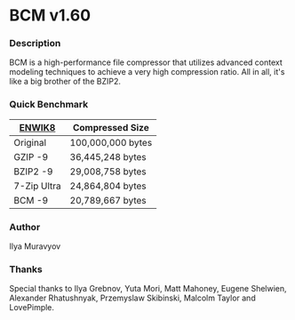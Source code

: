 # BCM v1.60

### Description
BCM is a high-performance file compressor that utilizes advanced context modeling techniques to achieve a very high compression ratio. All in all, it's like a big brother of the BZIP2.

### Quick Benchmark
[ENWIK8][1] | Compressed Size   |
------------|-------------------|
Original    | 100,000,000 bytes |   
GZIP -9     | 36,445,248 bytes  |
BZIP2 -9    | 29,008,758 bytes  |
7-Zip Ultra | 24,864,804 bytes  |
BCM -9      | 20,789,667 bytes  |

[1]:http://mattmahoney.net/dc/text.html

### Author
Ilya Muravyov

### Thanks
Special thanks to Ilya Grebnov, Yuta Mori, Matt Mahoney, Eugene Shelwien, Alexander Rhatushnyak, Przemyslaw Skibinski, Malcolm Taylor and LovePimple.
